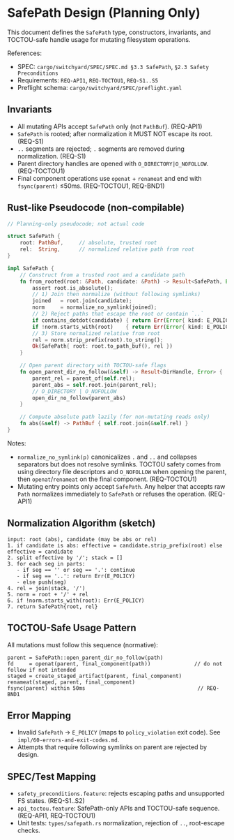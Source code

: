 # SafePath Design (Planning Only)

This document defines the `SafePath` type, constructors, invariants, and TOCTOU-safe handle usage for mutating filesystem operations.

References:

- SPEC: `cargo/switchyard/SPEC/SPEC.md §3.3 SafePath`, `§2.3 Safety Preconditions`
- Requirements: `REQ-API1`, `REQ-TOCTOU1`, `REQ-S1..S5`
- Preflight schema: `cargo/switchyard/SPEC/preflight.yaml`

## Invariants

- All mutating APIs accept `SafePath` only (not `PathBuf`). (REQ-API1)
- `SafePath` is rooted; after normalization it MUST NOT escape its root. (REQ-S1)
- `..` segments are rejected; `.` segments are removed during normalization. (REQ-S1)
- Parent directory handles are opened with `O_DIRECTORY|O_NOFOLLOW`. (REQ-TOCTOU1)
- Final component operations use `openat` + `renameat` and end with `fsync(parent)` ≤50ms. (REQ-TOCTOU1, REQ-BND1)

## Rust-like Pseudocode (non-compilable)

```rust
// Planning-only pseudocode; not actual code

struct SafePath {
    root: PathBuf,     // absolute, trusted root
    rel:  String,      // normalized relative path from root
}

impl SafePath {
    // Construct from a trusted root and a candidate path
    fn from_rooted(root: &Path, candidate: &Path) -> Result<SafePath, Error> {
        assert root.is_absolute();
        // 1) Join then normalize (without following symlinks)
        joined   = root.join(candidate);
        norm     = normalize_no_symlink(joined);
        // 2) Reject paths that escape the root or contain `..`
        if contains_dotdot(candidate) { return Err(Error{ kind: E_POLICY, msg: "dotdot" }); }
        if !norm.starts_with(root)    { return Err(Error{ kind: E_POLICY, msg: "escape" }); }
        // 3) Store normalized relative from root
        rel = norm.strip_prefix(root).to_string();
        Ok(SafePath{ root: root.to_path_buf(), rel })
    }

    // Open parent directory with TOCTOU-safe flags
    fn open_parent_dir_no_follow(&self) -> Result<DirHandle, Error> {
        parent_rel = parent_of(self.rel);
        parent_abs = self.root.join(parent_rel);
        // O_DIRECTORY | O_NOFOLLOW
        open_dir_no_follow(parent_abs)
    }

    // Compute absolute path lazily (for non-mutating reads only)
    fn abs(&self) -> PathBuf { self.root.join(&self.rel) }
}
```

Notes:

- `normalize_no_symlink(p)` canonicalizes `.` and `..` and collapses separators but does not resolve symlinks. TOCTOU safety comes from using directory file descriptors and `O_NOFOLLOW` when opening the parent, then `openat`/`renameat` on the final component. (REQ-TOCTOU1)
- Mutating entry points only accept `SafePath`. Any helper that accepts raw `Path` normalizes immediately to `SafePath` or refuses the operation. (REQ-API1)

## Normalization Algorithm (sketch)

```text
input: root (abs), candidate (may be abs or rel)
1. if candidate is abs: effective = candidate.strip_prefix(root) else effective = candidate
2. split effective by '/'; stack = []
3. for each seg in parts:
   - if seg == '' or seg == '.': continue
   - if seg == '..': return Err(E_POLICY)
   - else push(seg)
4. rel = join(stack, '/')
5. norm = root + '/' + rel
6. if !norm.starts_with(root): Err(E_POLICY)
7. return SafePath{root, rel}
```

## TOCTOU-Safe Usage Pattern

All mutations must follow this sequence (normative):

```text
parent = SafePath::open_parent_dir_no_follow(path)
fd     = openat(parent, final_component(path))              // do not follow if not intended
staged = create_staged_artifact(parent, final_component)
renameat(staged, parent, final_component)
fsync(parent) within 50ms                                    // REQ-BND1
```

## Error Mapping

- Invalid `SafePath` → `E_POLICY` (maps to `policy_violation` exit code). See `impl/60-errors-and-exit-codes.md`.
- Attempts that require following symlinks on parent are rejected by design.

## SPEC/Test Mapping

- `safety_preconditions.feature`: rejects escaping paths and unsupported FS states. (REQ-S1..S2)
- `api_toctou.feature`: SafePath-only APIs and TOCTOU-safe sequence. (REQ-API1, REQ-TOCTOU1)
- Unit tests: `types/safepath.rs` normalization, rejection of `..`, root-escape checks.
